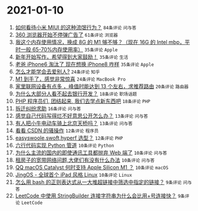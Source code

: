 # 2021-01-10

1. [如何看待小米 MIUI 的这种流氓行为？](https://www.v2ex.com/t/743466) `84条评论` `问与答`
1. [360 浏览器开始不停弹广告了](https://www.v2ex.com/t/743487) `61条评论` `浏览器`
1. [我这个内存使用情况，换成 8G 的 M1 够不够？（现在 16G 的 Intel mbp，平时一般 65-70%内存使用率）](https://www.v2ex.com/t/743470) `35条评论` `Apple`
1. [新年开始写作，希望得到大家鼓励！](https://www.v2ex.com/t/743484) `35条评论` `生活`
1. [老爸 iPhone6 淘汰了 现在想换 iPhone8 咋样](https://www.v2ex.com/t/743490) `35条评论` `Apple`
1. [怎么才能学会去爱别人?](https://www.v2ex.com/t/743517) `24条评论` `知乎`
1. [M1 到手了，感觉非常惊喜](https://www.v2ex.com/t/743507) `24条评论` `MacBook Pro`
1. [家里联网设备有点多 ，峰值时能达到 13 个左右，求推荐路由](https://www.v2ex.com/t/743514) `20条评论` `路由器`
1. [为什么大部分人看不起去银行开发？](https://www.v2ex.com/t/743567) `18条评论` `职场话题`
1. [PHP 程序员们, 团结起来, 我们去学点新东西吧](https://www.v2ex.com/t/743513) `18条评论` `PHP`
1. [拆迁纠纷求助](https://www.v2ex.com/t/743500) `16条评论` `问与答`
1. [感觉自己代码写得烂不好意思公开怎么办？](https://www.v2ex.com/t/743576) `13条评论` `问与答`
1. [有人把小牛电动车骑上北京天桥吗？](https://www.v2ex.com/t/743471) `13条评论` `问与答`
1. [看看 CSDN 的骚操作](https://www.v2ex.com/t/743494) `12条评论` `程序员`
1. [easyswoole,swoft,hyperf 选型？](https://www.v2ex.com/t/743468) `12条评论` `PHP`
1. [六行代码实现 Python 管道](https://www.v2ex.com/t/743574) `10条评论` `Python`
1. [为什么主流的国内的即使通讯工具都抛弃 Web 端了](https://www.v2ex.com/t/743569) `10条评论` `问与答`
1. [租房子的宽带网络问题,大佬们有没有什么办法](https://www.v2ex.com/t/743562) `10条评论` `问与答`
1. [QQ macOS Catalyst 何时支持 Apple Silicon M1 ？](https://www.v2ex.com/t/743520) `10条评论` `macOS`
1. [JingOS - 全球首个 iPad 风格 Linux](https://www.v2ex.com/t/743482) `10条评论` `Linux`
1. [怎么用 bash 的正则表达式从一大堆超链接中筛选中指定的链接？](https://www.v2ex.com/t/743522) `9条评论` `问与答`
1. [LeetCode 中使用 StringBuilder 连接字符串为什么会比用+号连接快？](https://www.v2ex.com/t/743492) `9条评论` `LeetCode`
